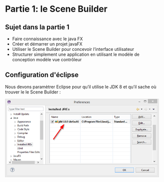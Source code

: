 # Partie 1: le Scene Builder

## Sujet dans la partie 1

- Faire connaissance avec le java FX
- Créer et démarrer un projet javaFX
- Utiliser le Scene Builder pour concevoir l’interface utilisateur
- Structurer simplement une application en utilisant le modèle de conception modèle vue contrôleur

## Configuration d'éclipse

Nous devons paramètrer Eclipse pour qu’il utilise le JDK 8 et qu’il sache où trouver le le Scene Builder :

![jdk](/images/preferences-jdk.png 'choix du JDK')
